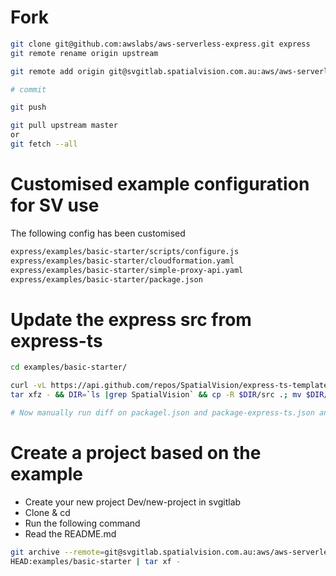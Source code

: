 # Fork
```bash
git clone git@github.com:awslabs/aws-serverless-express.git express
git remote rename origin upstream

git remote add origin git@svgitlab.spatialvision.com.au:aws/aws-serverless-express-320.git

# commit

git push

git pull upstream master
or 
git fetch --all

```

# Customised example configuration for SV use
The following config has been customised
```bash
express/examples/basic-starter/scripts/configure.js
express/examples/basic-starter/cloudformation.yaml
express/examples/basic-starter/simple-proxy-api.yaml
express/examples/basic-starter/package.json
```

# Update the express src from express-ts
```bash
cd examples/basic-starter/

curl -vL https://api.github.com/repos/SpatialVision/express-ts-template/tarball/develop | \
tar xfz - && DIR=`ls |grep SpatialVision` && cp -R $DIR/src .; mv $DIR/package.json ./package-express-ts.json; rm -fr $DIR

# Now manually run diff on packagel.json and package-express-ts.json and ensure you get dependencies and devDependencies updated
```

# Create a project based on the example

* Create your new project Dev/new-project in svgitlab
* Clone & cd
* Run the following command
* Read the README.md

```bash
git archive --remote=git@svgitlab.spatialvision.com.au:aws/aws-serverless-express-336.git \
HEAD:examples/basic-starter | tar xf -
```
